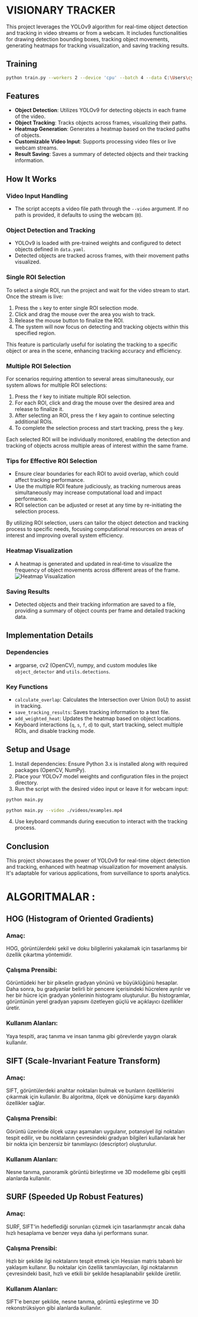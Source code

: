 # VISIONARY TRACKER

This project leverages the YOLOv9 algorithm for real-time object detection and tracking in video streams or from a webcam. It includes functionalities for drawing detection bounding boxes, tracking object movements, generating heatmaps for tracking visualization, and saving tracking results.

## Training 

```sh
python train.py --workers 2 --device 'cpu' --batch 4 --data C:\Users\cypoi\Masaüstü\VisionaryTracker\data\carandperson\data.yaml --img 640 --cfg C:\Users\cypoi\Masaüstü\VisionaryTracker\models\detect\gelan-c.yaml --weights 'C:\Users\cypoi\Masaüstü\VisionaryTracker\gelan-c.pt' --name kisi --hyp C:\Users\cypoi\Masaüstü\VisionaryTracker\data\hyps\hyp.scratch-high.yaml --min-items 0 --epochs 10 --close-mosaic 15
```

## Features

- **Object Detection**: Utilizes YOLOv9 for detecting objects in each frame of the video.
- **Object Tracking**: Tracks objects across frames, visualizing their paths.
- **Heatmap Generation**: Generates a heatmap based on the tracked paths of objects.
- **Customizable Video Input**: Supports processing video files or live webcam streams.
- **Result Saving**: Saves a summary of detected objects and their tracking information.

## How It Works

### Video Input Handling
- The script accepts a video file path through the `--video` argument. If no path is provided, it defaults to using the webcam (`0`).

### Object Detection and Tracking
- YOLOv9 is loaded with pre-trained weights and configured to detect objects defined in `data.yaml`.
- Detected objects are tracked across frames, with their movement paths visualized.

### Single ROI Selection

To select a single ROI, run the project and wait for the video stream to start. Once the stream is live:

1. Press the `s` key to enter single ROI selection mode.
2. Click and drag the mouse over the area you wish to track.
3. Release the mouse button to finalize the ROI.
4. The system will now focus on detecting and tracking objects within this specified region.

This feature is particularly useful for isolating the tracking to a specific object or area in the scene, enhancing tracking accuracy and efficiency.

### Multiple ROI Selection

For scenarios requiring attention to several areas simultaneously, our system allows for multiple ROI selections:

1. Press the `f` key to initiate multiple ROI selection.
2. For each ROI, click and drag the mouse over the desired area and release to finalize it.
3. After selecting an ROI, press the `f` key again to continue selecting additional ROIs.
4. To complete the selection process and start tracking, press the `g` key.

Each selected ROI will be individually monitored, enabling the detection and tracking of objects across multiple areas of interest within the same frame.

### Tips for Effective ROI Selection

- Ensure clear boundaries for each ROI to avoid overlap, which could affect tracking performance.
- Use the multiple ROI feature judiciously, as tracking numerous areas simultaneously may increase computational load and impact performance.
- ROI selection can be adjusted or reset at any time by re-initiating the selection process.

By utilizing ROI selection, users can tailor the object detection and tracking process to specific needs, focusing computational resources on areas of interest and improving overall system efficiency.


### Heatmap Visualization
- A heatmap is generated and updated in real-time to visualize the frequency of object movements across different areas of the frame.
![Heatmap Visualization](https://github.com/ynsemreth/VisionaryTracker/blob/main/result/final_heatmap.jpg)

### Saving Results
- Detected objects and their tracking information are saved to a file, providing a summary of object counts per frame and detailed tracking data.

## Implementation Details

### Dependencies
- argparse, cv2 (OpenCV), numpy, and custom modules like `object_detector` and `utils.detections`.

### Key Functions
- `calculate_overlap`: Calculates the Intersection over Union (IoU) to assist in tracking.
- `save_tracking_results`: Saves tracking information to a text file.
- `add_weighted_heat`: Updates the heatmap based on object locations.
- Keyboard interactions (`q`, `s`, `f`, `d`) to quit, start tracking, select multiple ROIs, and disable tracking mode.

## Setup and Usage

1. Install dependencies: Ensure Python 3.x is installed along with required packages (OpenCV, NumPy).
2. Place your YOLOv7 model weights and configuration files in the project directory.
3. Run the script with the desired video input or leave it for webcam input:
```sh
python main.py

python main.py --video ./videos/examples.mp4
```

4. Use keyboard commands during execution to interact with the tracking process.

## Conclusion

This project showcases the power of YOLOv9 for real-time object detection and tracking, enhanced with heatmap visualization for movement analysis. It's adaptable for various applications, from surveillance to sports analytics.

# ALGORITMALAR : 

## HOG (Histogram of Oriented Gradients)

### Amaç: 
HOG, görüntülerdeki şekil ve doku bilgilerini yakalamak için tasarlanmış bir özellik çıkartma yöntemidir.
    
### Çalışma Prensibi:
Görüntüdeki her bir pikselin gradyan yönünü ve büyüklüğünü hesaplar. Daha sonra, bu gradyanlar belirli bir pencere içerisindeki hücrelere ayrılır ve her bir hücre için gradyan yönlerinin histogramı oluşturulur. Bu histogramlar, görüntünün yerel gradyan yapısını özetleyen güçlü ve açıklayıcı özellikler üretir.

### Kullanım Alanları: 
Yaya tespiti, araç tanıma ve insan tanıma gibi görevlerde yaygın olarak kullanılır.

## SIFT (Scale-Invariant Feature Transform)

### Amaç: 
SIFT, görüntülerdeki anahtar noktaları bulmak ve bunların özelliklerini çıkarmak için kullanılır. Bu algoritma, ölçek ve dönüşüme karşı dayanıklı özellikler sağlar.
### Çalışma Prensibi:
Görüntü üzerinde ölçek uzayı aşamaları uygulanır, potansiyel ilgi noktaları tespit edilir, ve bu noktaların çevresindeki gradyan bilgileri kullanılarak her bir nokta için benzersiz bir tanımlayıcı (descriptor) oluşturulur.
### Kullanım Alanları: 
Nesne tanıma, panoramik görüntü birleştirme ve 3D modelleme gibi çeşitli alanlarda kullanılır.

## SURF (Speeded Up Robust Features)

### Amaç: 
SURF, SIFT'in hedeflediği sorunları çözmek için tasarlanmıştır ancak daha hızlı hesaplama ve benzer veya daha iyi performans sunar.
### Çalışma Prensibi: 
Hızlı bir şekilde ilgi noktalarını tespit etmek için Hessian matris tabanlı bir yaklaşım kullanır. Bu noktalar için özellik tanımlayıcıları, ilgi noktalarının çevresindeki basit, hızlı ve etkili bir şekilde hesaplanabilir şekilde üretilir.
### Kullanım Alanları: 
SIFT'e benzer şekilde, nesne tanıma, görüntü eşleştirme ve 3D rekonstrüksiyon gibi alanlarda kullanılır.
